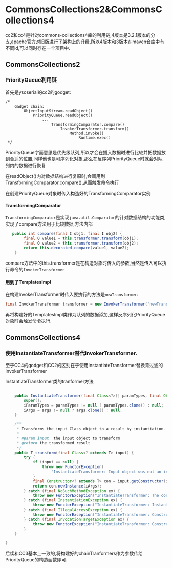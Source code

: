 # CommonsCollections2&CommonsCollections4

cc2和cc4是针对commons-collections4库的利用链,4版本是3.2.1版本的分支,apache官方对旧版进行了架构上的升级,所以4版本和3版本在maven仓库中有不同id,可以同时存在一个项目中.

## CommonsCollections2

### PriorityQueue利⽤链

首先是ysoserial的cc2的godget:

```text
/*
	Gadget chain:
		ObjectInputStream.readObject()
			PriorityQueue.readObject()
				...
					TransformingComparator.compare()
						InvokerTransformer.transform()
							Method.invoke()
								Runtime.exec()
 */
```

PriorityQueue字面意思是优先级队列,所以才会在插入数据时进行比较并把数据放到合适的位置,同样他也是可序列化对象,那么在反序列PriorityQueue时就会对队列内的数据进行恢复

在readObject()内对数据结构进行复原时,会调用到TransformingComparator.compare(),从而触发命令执行

在创建PriorityQueue对象时传入构造好的TransformingComparator实例

#### TransformingComparator

`TransformingComparator`是实现`java.util.Comparator`的针对数据结构的功能类,实现了compare方法用于比较数据,方法内部


```java
   public int compare(final I obj1, final I obj2) {
        final O value1 = this.transformer.transform(obj1);
        final O value2 = this.transformer.transform(obj2);
        return this.decorated.compare(value1, value2);
    }
```

compare方法中的this.transformer是在构造对象时传入的参数,当然是传入可以执行命令的`InvokerTransformer`

#### 用到了TemplatesImpl

在构建InvokerTransformer时传入要执行的方法是`newTransformer`:

```java
final InvokerTransformer transformer = new InvokerTransformer("newTransformer", new Class[0], new Object[0]);
```

再将构建好的TemplatesImpl类作为队列的数据添加,这样反序列化PriorityQueue对象时会触发命令执行.

## CommonsCollections4

### 使用InstantiateTransformer替代InvokerTransformer.


至于CC4的godget和CC2的区别在于使用InstantiateTransformer替换背过滤的InvokerTransformer

InstantiateTransformer类的tranformer方法

```java

    public InstantiateTransformer(final Class<?>[] paramTypes, final Object[] args) {
        super();
        iParamTypes = paramTypes != null ? paramTypes.clone() : null;
        iArgs = args != null ? args.clone() : null;
    }

    /**
     * Transforms the input Class object to a result by instantiation.
     *
     * @param input  the input object to transform
     * @return the transformed result
     */
    public T transform(final Class<? extends T> input) {
        try {
            if (input == null) {
                throw new FunctorException(
                    "InstantiateTransformer: Input object was not an instanceof Class, it was a null object");
            }
            final Constructor<? extends T> con = input.getConstructor(iParamTypes);
            return con.newInstance(iArgs);
        } catch (final NoSuchMethodException ex) {
            throw new FunctorException("InstantiateTransformer: The constructor must exist and be public ");
        } catch (final InstantiationException ex) {
            throw new FunctorException("InstantiateTransformer: InstantiationException", ex);
        } catch (final IllegalAccessException ex) {
            throw new FunctorException("InstantiateTransformer: Constructor must be public", ex);
        } catch (final InvocationTargetException ex) {
            throw new FunctorException("InstantiateTransformer: Constructor threw an exception", ex);
        }
    }

}
```

后续和CC3基本上一致的,将构建好的chainTranformers作为参数传给PriorityQueue的构造函数即可.

